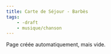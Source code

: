 ```yaml
---
title: Carte de Séjour - Barbès
tags:
    - -draft
    - musique/chanson
---
```


Page créée automatiquement, mais vide.
